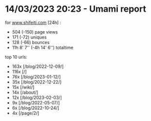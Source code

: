 # 14/03/2023 20:23 - Umami report
for www.shifeiti.com [24h] :

 - 504 (-150) page views
 - 171 (-72) uniques
 - 128 (-66) bounces
 - 11h 8' 7'' (-4h 14' 6'') totaltime


top 10 urls:
 - 163x [/blog/2022-12-09/]
 - 116x [/]
 - 76x [/blog/2023-01-12/]
 - 35x [/blog/2022-12-22/]
 - 15x [/wiki/]
 - 14x [/about/]
 - 12x [/blog/2023-02-03/]
 - 9x [/blog/2022-05-07/]
 - 6x [/blog/2022-10-24/]
 - 4x [/page/2/]


